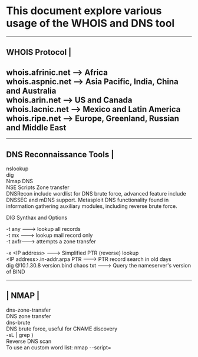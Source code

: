 # This document explore various usage of the WHOIS and DNS tool
-----------------------------------------------------------
WHOIS Protocol                                             |
-----------------------------------------------------------
whois.afrinic.net  --> Africa  
whois.aspnic.net   --> Asia Pacific, India, China and Australia  
whois.arin.net     --> US and Canada  
whois.lacnic.net   --> Mexico and Latin America  
whois.ripe.net     --> Europe, Greenland, Russian and Middle East  
-----------------------------------------------------------
---------------------------
DNS Reconnaissance Tools  |  
---------------------------
nslookup  
dig   
Nmap DNS  
NSE Scripts   Zone transfer  
DNSRecon   include wordlist for DNS brute force, advanced feature include DNSSEC and mDNS   support.
Metasploit DNS functionality found in information gathering auxiliary modules, including reverse brute force.  

DIG Synthax and Options  

-t any --->  lookup all records  
-t mx  --->  lookup mail record only  
-t axfr--->  attempts a zone transfer  

-x <IP addres­s> ---> Simplified PTR (reverse) lookup  
 <IP addres­s>.i­n-­add­r.arpa PTR ---> PTR record search in old days  
dig @10.1­.30.8 versio­n.bind chaos txt ---> Query the namese­rver's version of BIND  


 ------
| NMAP |  
 ------

dns-zo­ne-­tra­nsfer  
DNS zone transfer  
dns-brute  
DNS brute force, useful for CNAME discovery   
 -sL <IP range> | grep \)  
Reverse DNS scan  
To use an custom word list: nmap --scri­pt=­<script name> <do­mai­n> (optional)  --scri­pt-­arg­s=d­ns-­bru­te.h­os­tli­st=­<path to file.t­xt>  

 ----------
| DNSRecon |
 ----------
 -h --help --> Show this help mesasge and exit
 -d --domain <do­mai­n> --> Domain to Target for enumer­ation
 -r --range <IP range> --> IP Range for reverse lookup brute force
 -n --name­_server <na­me> --> Domain server to use
 -D --dict­ionary <fi­le> --> Dictionary file to use for brute force
 -t --type <ty­pes> --> Specify the type of enumer­ation to perform
 -a --> Perform AXFR with standard enumer­ation
 -s --> Reverse Look-up for IPv4 ranges in SPF Records
 -g --> Perform Google enumer­ation
 -w --> Do deep whois analysis and reverse look-up
 -z --> Performs a DNSSEC Zone Walk

Usage: dnsrec­on.py <op­tio­ns>

 ------------
| Metasploit |
 ------------

auxili­ary­/ga­the­r/d­ns_­bru­teforce  
Performs a brute force dictionary DNS scan  
auxili­ary­/ga­the­r/d­ns_­cac­he_­scraper  
Queries DNS cache for previously resolved names  
auxili­ary­/ga­the­r/d­ns_info  
Gathers general DNS inform­ation  
auxili­ary­/ga­the­r/d­ns_­rev­ers­e_l­ookup  
Performs a reverse DNS (PTR) scan of a netblock, replicates DNSRecon's reverse brute force  
auxili­ary­/ga­the­r/d­ns_­srv­_enum  
Enumerates SRV (Server) records  

